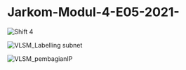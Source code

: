 # Jarkom-Modul-4-E05-2021-


![Shift 4](https://user-images.githubusercontent.com/66562311/143605413-4a62f933-0cbc-49dd-bc2b-58a522e787fa.jpg)

![VLSM_Labelling subnet](https://user-images.githubusercontent.com/66562311/143669287-093533ba-0d41-4664-a61d-80ff5080ea57.jpg)


![VLSM_pembagianIP](https://user-images.githubusercontent.com/66562311/143669345-c7469fbb-761b-4606-a069-d9c0df0f9c34.jpg)
